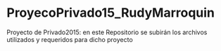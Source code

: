 # ProyecoPrivado15_RudyMarroquin
Proyecto de Privado2015: en este Repositorio se subirán los archivos utilizados y requeridos para dicho proyecto
